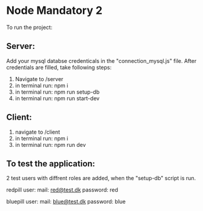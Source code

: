 # Node Mandatory 2
To run the project:

## Server:
Add your mysql databse credenticals in the "connection_mysql.js" file.
After credentials are filled, take following steps:
1. Navigate to /server
2. in terminal run: npm i
3. in terminal run: npm run setup-db
4. in terminal run: npm run start-dev

## Client:
1. navigate to /client
2. in terminal run: npm i
3. in terminal run: npm run dev

## To test the application:

2 test users with diffrent roles are added, when the "setup-db" script is run.

redpill user:
mail: red@test.dk
password: red

bluepill user:
mail: blue@test.dk
password: blue